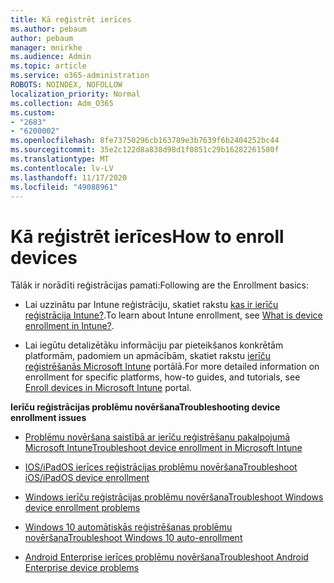 ```yaml
---
title: Kā reģistrēt ierīces
ms.author: pebaum
author: pebaum
manager: mnirkhe
ms.audience: Admin
ms.topic: article
ms.service: o365-administration
ROBOTS: NOINDEX, NOFOLLOW
localization_priority: Normal
ms.collection: Adm_O365
ms.custom:
- "2683"
- "6200002"
ms.openlocfilehash: 8fe73750296cb163789e3b7639f6b2404252bc44
ms.sourcegitcommit: 35e2c122d8a838d98d1f0851c29b16282261580f
ms.translationtype: MT
ms.contentlocale: lv-LV
ms.lasthandoff: 11/17/2020
ms.locfileid: "49088961"
---
```

# <a name="how-to-enroll-devices"></a><span data-ttu-id="74915-102">Kā reģistrēt ierīces</span><span class="sxs-lookup"><span data-stu-id="74915-102">How to enroll devices</span></span>

<span data-ttu-id="74915-103">Tālāk ir norādīti reģistrācijas pamati:</span><span class="sxs-lookup"><span data-stu-id="74915-103">Following are the Enrollment basics:</span></span>

- <span data-ttu-id="74915-104">Lai uzzinātu par Intune reģistrāciju, skatiet rakstu [kas ir ierīču reģistrācija Intune?](https://docs.microsoft.com/mem/intune/enrollment/device-enrollment).</span><span class="sxs-lookup"><span data-stu-id="74915-104">To learn about Intune enrollment, see [What is device enrollment in Intune?](https://docs.microsoft.com/mem/intune/enrollment/device-enrollment).</span></span>

- <span data-ttu-id="74915-105">Lai iegūtu detalizētāku informāciju par pieteikšanos konkrētām platformām, padomiem un apmācībām, skatiet rakstu [ierīču reģistrēšanās Microsoft Intune](https://docs.microsoft.com/mem/intune/enrollment/) portālā.</span><span class="sxs-lookup"><span data-stu-id="74915-105">For more detailed information on enrollment for specific platforms, how-to guides, and tutorials, see [Enroll devices in Microsoft Intune](https://docs.microsoft.com/mem/intune/enrollment/) portal.</span></span>

<span data-ttu-id="74915-106">**Ierīču reģistrācijas problēmu novēršana**</span><span class="sxs-lookup"><span data-stu-id="74915-106">**Troubleshooting device enrollment issues**</span></span>

- [<span data-ttu-id="74915-107">Problēmu novēršana saistībā ar ierīču reģistrēšanu pakalpojumā Microsoft Intune</span><span class="sxs-lookup"><span data-stu-id="74915-107">Troubleshoot device enrollment in Microsoft Intune</span></span>](https://docs.microsoft.com/mem/intune/enrollment/troubleshoot-device-enrollment-in-intune)

- [<span data-ttu-id="74915-108">IOS/iPadOS ierīces reģistrācijas problēmu novēršana</span><span class="sxs-lookup"><span data-stu-id="74915-108">Troubleshoot iOS/iPadOS device enrollment</span></span>](https://docs.microsoft.com/mem/intune/enrollment/troubleshoot-ios-enrollment-errors)

- [<span data-ttu-id="74915-109">Windows ierīču reģistrācijas problēmu novēršana</span><span class="sxs-lookup"><span data-stu-id="74915-109">Troubleshoot Windows device enrollment problems</span></span>](https://docs.microsoft.com/mem/intune/enrollment/troubleshoot-windows-enrollment-errors)

- [<span data-ttu-id="74915-110">Windows 10 automātiskās reģistrēšanas problēmu novēršana</span><span class="sxs-lookup"><span data-stu-id="74915-110">Troubleshoot Windows 10 auto-enrollment</span></span>](https://docs.microsoft.com/mem/intune/enrollment/troubleshoot-windows-auto-enrollment)

- [<span data-ttu-id="74915-111">Android Enterprise ierīces problēmu novēršana</span><span class="sxs-lookup"><span data-stu-id="74915-111">Troubleshoot Android Enterprise device problems</span></span>](https://docs.microsoft.com/mem/intune/enrollment/troubleshoot-android-enrollment)


